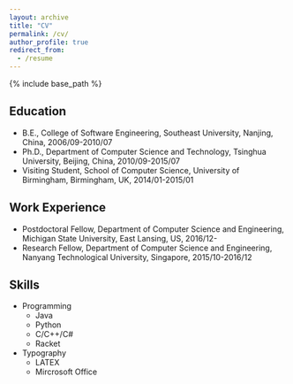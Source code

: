 ```yaml
---
layout: archive
title: "CV"
permalink: /cv/
author_profile: true
redirect_from:
  - /resume
---
```


{% include base_path %}

## Education

* B.E., College of Software Engineering, Southeast University, Nanjing, China, 2006/09-2010/07
* Ph.D., Department of Computer Science and Technology, Tsinghua University, Beijing, China, 2010/09-2015/07
* Visiting Student, School of Computer Science, University of Birmingham, Birmingham, UK, 2014/01-2015/01

## Work Experience

* Postdoctoral Fellow, Department of Computer Science and Engineering, Michigan State University, East Lansing, US, 2016/12-
* Research Fellow, Department of Computer Science and Engineering, Nanyang Technological University, Singapore, 2015/10-2016/12
  
## Skills

* Programming
  * Java
  * Python
  * C/C++/C#
  * Racket
* Typography 
  * LATEX
  * Mircrosoft Office

